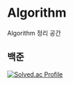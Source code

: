# Algorithm
Algorithm 정리 공간

## 백준
[![Solved.ac Profile](http://mazassumnida.wtf/api/v2/generate_badge?boj=leekm12)](https://solved.ac/leekm12/)
